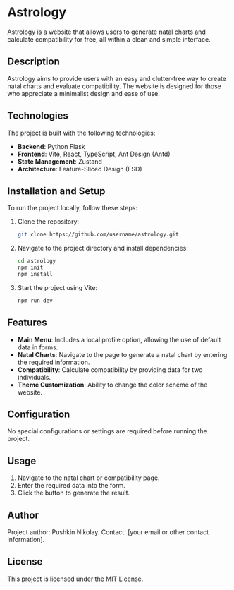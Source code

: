 # Astrology

Astrology is a website that allows users to generate natal charts and calculate compatibility for free, all within a clean and simple interface.

## Description

Astrology aims to provide users with an easy and clutter-free way to create natal charts and evaluate compatibility. The website is designed for those who appreciate a minimalist design and ease of use.

## Technologies

The project is built with the following technologies:

- **Backend**: Python Flask
- **Frontend**: Vite, React, TypeScript, Ant Design (Antd)
- **State Management**: Zustand
- **Architecture**: Feature-Sliced Design (FSD)

## Installation and Setup

To run the project locally, follow these steps:

1. Clone the repository:
    ```bash
    git clone https://github.com/username/astrology.git
    ```

2. Navigate to the project directory and install dependencies:
    ```bash
    cd astrology
    npm init
    npm install
    ```

3. Start the project using Vite:
    ```bash
    npm run dev
    ```

## Features

- **Main Menu**: Includes a local profile option, allowing the use of default data in forms.
- **Natal Charts**: Navigate to the page to generate a natal chart by entering the required information.
- **Compatibility**: Calculate compatibility by providing data for two individuals.
- **Theme Customization**: Ability to change the color scheme of the website.

## Configuration

No special configurations or settings are required before running the project.

## Usage

1. Navigate to the natal chart or compatibility page.
2. Enter the required data into the form.
3. Click the button to generate the result.

## Author

Project author: Pushkin Nikolay. Contact: [your email or other contact information].

## License

This project is licensed under the MIT License.
